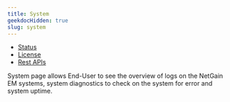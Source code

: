```yaml
---
title: System
geekdocHidden: true
slug: system
---
```


* <a href="/cloud_vista/sysadmin/admin/system/status">Status</a>
* <a href="/cloud_vista/sysadmin/admin/system/license">License</a>
* <a href="/cloud_vista/sysadmin/admin/system/restapis">Rest APIs</a>

System page allows End-User to see the overview of logs on the NetGain EM systems, system diagnostics to check on the system for error and system uptime.
